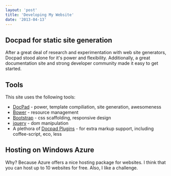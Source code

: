 ```yaml
---
layout: 'post'
title: 'Developing My Website'
date: '2013-04-13'
---
```


## Docpad for static site generation

After a great deal of research and experimentation with web site generators, Docpad stood alone for it's power and flexibility. Additionally, a great documentation site and strong developer community made it easy to get started.

## Tools

This site uses the following tools:

- [DocPad](http://docpad.org/) - power, template compiliation, site generation, awesomeness
- [Bower](http://twitter.github.com/bower/) - resource management
- [Bootstrap](http://twitter.github.io/bootstrap/) - css scaffolding, responsive design
- [jquery](http://jquery.com/) - dom manipulation
- A plethora of [Docpad Plugins](http://docpad.org/docs/plugins) - for extra markup support, including coffee-script, eco, less


## Hosting on Windows Azure

Why? Because Azure offers a nice hosting package for websites. I think that you can host up to 10 websites for free. Also, I like a challenge.

